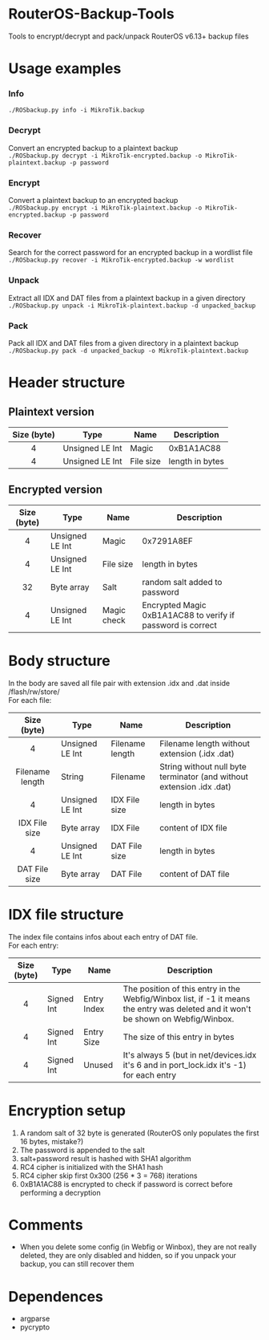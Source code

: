 # RouterOS-Backup-Tools
Tools to encrypt/decrypt and pack/unpack RouterOS v6.13+ backup files

# Usage examples  

### Info
`./ROSbackup.py info -i MikroTik.backup`  

### Decrypt  
Convert an encrypted backup to a plaintext backup  
`./ROSbackup.py decrypt -i MikroTik-encrypted.backup -o MikroTik-plaintext.backup -p password`  


### Encrypt  
Convert a plaintext backup to an encrypted backup  
`./ROSbackup.py encrypt -i MikroTik-plaintext.backup -o MikroTik-encrypted.backup -p password`  

### Recover
Search for the correct password for an encrypted backup in a wordlist file
`./ROSbackup.py recover -i MikroTik-encrypted.backup -w wordlist`

### Unpack  
Extract all IDX and DAT files from a plaintext backup in a given directory    
`./ROSbackup.py unpack -i MikroTik-plaintext.backup -d unpacked_backup`  

### Pack  
Pack all IDX and DAT files from a given directory in a plaintext backup    
`./ROSbackup.py pack -d unpacked_backup -o MikroTik-plaintext.backup` 

# Header structure
## Plaintext version
| Size (byte)  | Type | Name | Description |
| :----------: | ---- | ---- | ------- |
| 4 | Unsigned LE Int | Magic | 0xB1A1AC88 |
| 4 | Unsigned LE Int | File size | length in bytes |

## Encrypted version
| Size (byte)  | Type | Name | Description |
| :----------: | ---- | ---- | ------- |
| 4 | Unsigned LE Int | Magic | 0x7291A8EF |
| 4 | Unsigned LE Int | File size | length in bytes |
| 32 | Byte array | Salt | random salt added to password |
| 4 | Unsigned LE Int | Magic check | Encrypted Magic 0xB1A1AC88 to verify if password is correct |

# Body structure
In the body are saved all file pair with extension .idx and .dat inside /flash/rw/store/  
For each file:  

| Size (byte)  | Type | Name | Description |
| :----------: | ---- | ---- | ------- |
| 4 | Unsigned LE Int | Filename length | Filename length without extension (.idx .dat) |
| Filename length | String | Filename | String without null byte terminator (and without extension .idx .dat)|
| 4 | Unsigned LE Int | IDX File size | length in bytes |
| IDX File size | Byte array | IDX File | content of IDX file |
| 4 | Unsigned LE Int | DAT File size | length in bytes |
| DAT File size | Byte array | DAT File | content of DAT file |

# IDX file structure
The index file contains infos about each entry of DAT file.    
For each entry:  

| Size (byte)  | Type | Name | Description |
| :----------: | ---- | ---- | ------- |
| 4 | Signed Int | Entry Index | The position of this entry in the Webfig/Winbox list, if -1 it means the entry was deleted and it won't be shown on Webfig/Winbox. |
| 4 | Signed Int | Entry Size | The size of this entry in bytes |
| 4 | Signed Int | Unused | It's always 5 (but in net/devices.idx it's 6 and in port_lock.idx it's -1) for each entry |

# Encryption setup
1) A random salt of 32 byte is generated (RouterOS only populates the first 16 bytes, mistake?)
2) The password is appended to the salt
3) salt+password result is hashed with SHA1 algorithm
4) RC4 cipher is initialized with the SHA1 hash
5) RC4 cipher skip first 0x300 (256 * 3 = 768) iterations
6) 0xB1A1AC88 is encrypted to check if password is correct before performing a decryption

# Comments
- When you delete some config (in Webfig or Winbox), they are not really deleted, they are only disabled and hidden, so if you unpack your backup, you can still recover them

# Dependences
- argparse
- pycrypto
